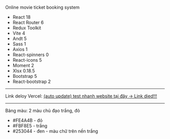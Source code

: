 Online movie ticket booking system
- React 18
- React Router 6
- Redux Toolkit
- Vite 4
- Andt 5
- Sass 1
- Axios 1
- React-spinners 0
- React-icons 5
- Moment 2
- Xlsx 0.18.5
- Bootstrap 5
- React-bootstrap 2

---

Link deloy Vercel: [(auto update) test nhanh website tại đây -> Link died!!!](https://fe-vite-react-test-git-main-nguyen-xuan-ans-projects.vercel.app/)

---

Bảng màu: 2 màu chủ đạo trắng, đỏ
- #FE4A4B - đỏ
- #FBF8E5 - trắng
- #253044 - đen - màu chữ trên nền trắng